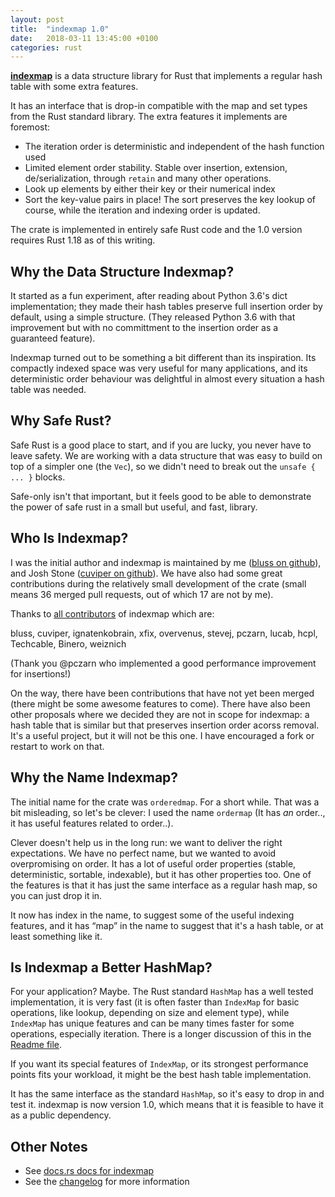 ```yaml
---
layout: post
title:  "indexmap 1.0"
date:   2018-03-11 13:45:00 +0100
categories: rust
---
```


[**indexmap**][1] is a data structure library for Rust that implements a
regular hash table with some extra features.

It has an interface that is drop-in compatible with the map and set types from
the Rust standard library. The extra features it implements are foremost:

- The iteration order is deterministic and independent of the hash function used
- Limited element order stability. Stable over insertion, extension,
  de/serialization, through `retain` and many other operations.
- Look up elements by either their key or their numerical index
- Sort the key-value pairs in place! The sort preserves the key lookup of
  course, while the iteration and indexing order is updated.

The crate is implemented in entirely safe Rust code and the 1.0 version
requires Rust 1.18 as of this writing.

[1]: https://docs.rs/indexmap/1/


## Why the Data Structure Indexmap?

It started as a fun experiment, after reading about Python 3.6's dict implementation;
they made their hash tables preserve full insertion order by default, using
a simple structure. (They released Python 3.6 with that improvement but with no
committment to the insertion order as a guaranteed feature).

Indexmap turned out to be something a bit different than its inspiration. Its
compactly indexed space was very useful for many applications, and its
deterministic order behaviour was delightful in almost every situation a hash
table was needed.

## Why Safe Rust?

Safe Rust is a good place to start, and if you are lucky, you never have
to leave safety.  We are working with a data structure that was easy to build
on top of a simpler one (the `Vec`), so we didn't need to break out the `unsafe
{ ... }` blocks.

Safe-only isn't that important, but it feels good to be able
to demonstrate the power of safe rust in a small but useful, and fast, library.

## Who Is Indexmap?

I was the initial author and indexmap is maintained by me ([bluss on github][bluss]),
and Josh Stone ([cuviper on github][cuviper]). We have also had some great contributions
during the relatively small development of the crate (small means 36 merged pull requests,
out of which 17 are not by me).

Thanks to [all contributors][contrib] of indexmap which are:

bluss, cuviper, ignatenkobrain, xfix, overvenus, stevej, pczarn, lucab, hcpl,
Techcable, Binero, weiznich

[bluss]: https://github.com/bluss
[cuviper]: https://github.com/cuviper/
[contrib]: https://github.com/bluss/indexmap/graphs/contributors

(Thank  you @pczarn who implemented a good performance improvement for insertions!)

On the way, there have been contributions that have not yet been merged (there
might be some awesome features to come).  There have also been other proposals
where we decided they are not in scope for indexmap: a hash table that is
similar but that preserves insertion order acorss removal. It's a useful
project, but it will not be this one. I have encouraged a fork or restart to
work on that.

## Why the Name Indexmap?

The initial name for the crate was `orderedmap`. For a short while. That was
a bit misleading, so let's be clever: I used the name `ordermap` (It has
*an* order.., it has useful features related to order..).

Clever doesn't help us in the long run: we want to deliver the right
expectations. We have no perfect name, but we wanted to avoid overpromising
on order. It has a lot of useful order properties (stable, deterministic, sortable,
indexable), but it has other properties too. One of the features is that it
has just the same interface as a regular hash map, so you can just drop it in.

It now has index in the name, to suggest some of the useful indexing features,
and it has “map” in the name to suggest that it's a hash table, or at least
something like it.

## Is Indexmap a Better HashMap?

For your application? Maybe. The Rust standard `HashMap` has a well tested
implementation, it is very fast (it is often faster than `IndexMap` for basic
operations, like lookup, depending on size and element type), while
`IndexMap` has unique features and can be many times faster for some
operations, especially iteration. There is a longer discussion of this in
the [Readme file][perf].

If you want its special features of `IndexMap`, or its strongest performance
points fits your workload, it might be the best hash table implementation.

It has the same interface as the standard `HashMap`, so it's easy to drop in and
test it. indexmap is now version 1.0, which means that it is feasible to have
it as a public dependency.

## Other Notes

+ See [docs.rs docs for indexmap][docsrs]
+ See the [changelog][ch] for more information

[ch]: https://github.com/bluss/indexmap#recent-changes
[perf]: https://github.com/bluss/indexmap#performance
[docsrs]: https://docs.rs/indexmap/1/
